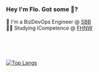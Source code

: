 ### Hey I'm Flo. Got some :cookie:?

👷 I'm a BizDevOps Engineer @ [SBB](https://www.sbb.ch/de/kaufen/pages/fahrplan/fahrplan.xhtml)  
👨‍🎓 Studying iCompetence @ [FHNW](https://www.fhnw.ch/en/degree-programmes/engineering/icompetence)  

<br/><br/><br/>



[![Top Langs](https://github-readme-stats.vercel.app/api/top-langs/?username=lichtwellenreiter&layout=compact&hide=PHP,TeX,Tcl,C#)](https://github.com/anuraghazra/github-readme-stats)

<!--
**lichtwellenreiter/lichtwellenreiter** is a ✨ _special_ ✨ repository because its `README.md` (this file) appears on your GitHub profile.

Here are some ideas to get you started:

- 🔭 I’m currently working on ...
- 🌱 I’m currently learning ...
- 👯 I’m looking to collaborate on ...
- 🤔 I’m looking for help with ...
- 💬 Ask me about ...
- 📫 How to reach me: ...
- 😄 Pronouns: ...
- ⚡ Fun fact: ...
-->
